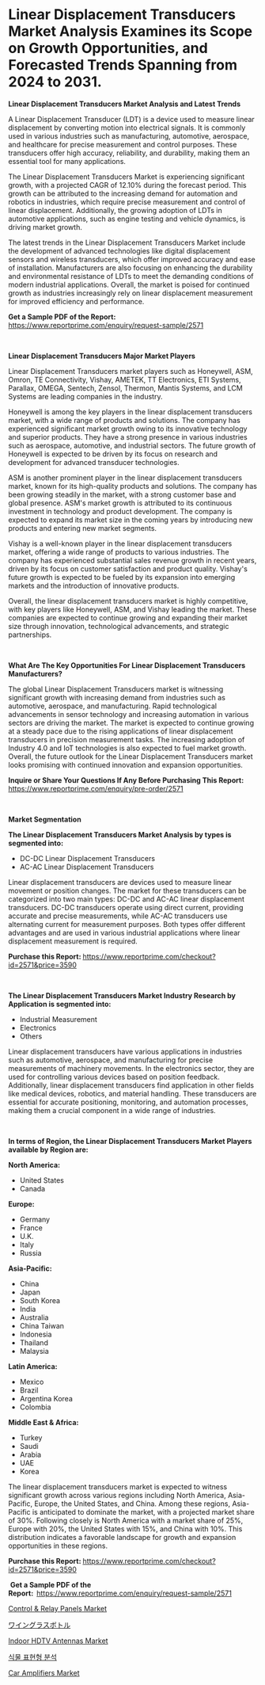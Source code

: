 <p><h1>Linear Displacement Transducers Market Analysis Examines its Scope on Growth Opportunities, and Forecasted Trends Spanning from 2024 to 2031.</h1></p><p><strong>Linear Displacement Transducers Market Analysis and Latest Trends</strong></p>
<p><p>A Linear Displacement Transducer (LDT) is a device used to measure linear displacement by converting motion into electrical signals. It is commonly used in various industries such as manufacturing, automotive, aerospace, and healthcare for precise measurement and control purposes. These transducers offer high accuracy, reliability, and durability, making them an essential tool for many applications.</p><p>The Linear Displacement Transducers Market is experiencing significant growth, with a projected CAGR of 12.10% during the forecast period. This growth can be attributed to the increasing demand for automation and robotics in industries, which require precise measurement and control of linear displacement. Additionally, the growing adoption of LDTs in automotive applications, such as engine testing and vehicle dynamics, is driving market growth.</p><p>The latest trends in the Linear Displacement Transducers Market include the development of advanced technologies like digital displacement sensors and wireless transducers, which offer improved accuracy and ease of installation. Manufacturers are also focusing on enhancing the durability and environmental resistance of LDTs to meet the demanding conditions of modern industrial applications. Overall, the market is poised for continued growth as industries increasingly rely on linear displacement measurement for improved efficiency and performance.</p></p>
<p><strong>Get a Sample PDF of the Report:&nbsp;</strong> <a href="https://www.reportprime.com/enquiry/request-sample/2571">https://www.reportprime.com/enquiry/request-sample/2571</a></p>
<p>&nbsp;</p>
<p><strong>Linear Displacement Transducers Major Market Players</strong></p>
<p><p>Linear Displacement Transducers market players such as Honeywell, ASM, Omron, TE Connectivity, Vishay, AMETEK, TT Electronics, ETI Systems, Parallax, OMEGA, Sentech, Zensol, Thermon, Mantis Systems, and LCM Systems are leading companies in the industry.</p><p>Honeywell is among the key players in the linear displacement transducers market, with a wide range of products and solutions. The company has experienced significant market growth owing to its innovative technology and superior products. They have a strong presence in various industries such as aerospace, automotive, and industrial sectors. The future growth of Honeywell is expected to be driven by its focus on research and development for advanced transducer technologies.</p><p>ASM is another prominent player in the linear displacement transducers market, known for its high-quality products and solutions. The company has been growing steadily in the market, with a strong customer base and global presence. ASM's market growth is attributed to its continuous investment in technology and product development. The company is expected to expand its market size in the coming years by introducing new products and entering new market segments.</p><p>Vishay is a well-known player in the linear displacement transducers market, offering a wide range of products to various industries. The company has experienced substantial sales revenue growth in recent years, driven by its focus on customer satisfaction and product quality. Vishay's future growth is expected to be fueled by its expansion into emerging markets and the introduction of innovative products.</p><p>Overall, the linear displacement transducers market is highly competitive, with key players like Honeywell, ASM, and Vishay leading the market. These companies are expected to continue growing and expanding their market size through innovation, technological advancements, and strategic partnerships.</p></p>
<p>&nbsp;</p>
<p><strong>What Are The Key Opportunities For Linear Displacement Transducers Manufacturers?</strong></p>
<p><p>The global Linear Displacement Transducers market is witnessing significant growth with increasing demand from industries such as automotive, aerospace, and manufacturing. Rapid technological advancements in sensor technology and increasing automation in various sectors are driving the market. The market is expected to continue growing at a steady pace due to the rising applications of linear displacement transducers in precision measurement tasks. The increasing adoption of Industry 4.0 and IoT technologies is also expected to fuel market growth. Overall, the future outlook for the Linear Displacement Transducers market looks promising with continued innovation and expansion opportunities.</p></p>
<p><strong>Inquire or Share Your Questions If Any Before Purchasing This Report:</strong> <a href="https://www.reportprime.com/enquiry/pre-order/2571">https://www.reportprime.com/enquiry/pre-order/2571</a></p>
<p>&nbsp;</p>
<p><strong>Market Segmentation</strong></p>
<p><strong>The Linear Displacement Transducers Market Analysis by types is segmented into:</strong></p>
<p><ul><li>DC-DC Linear Displacement Transducers</li><li>AC-AC Linear Displacement Transducers</li></ul></p>
<p><p>Linear displacement transducers are devices used to measure linear movement or position changes. The market for these transducers can be categorized into two main types: DC-DC and AC-AC linear displacement transducers. DC-DC transducers operate using direct current, providing accurate and precise measurements, while AC-AC transducers use alternating current for measurement purposes. Both types offer different advantages and are used in various industrial applications where linear displacement measurement is required.</p></p>
<p><strong>Purchase this Report:&nbsp;</strong><a href="https://www.reportprime.com/checkout?id=2571&price=3590">https://www.reportprime.com/checkout?id=2571&price=3590</a></p>
<p>&nbsp;</p>
<p><strong>The Linear Displacement Transducers Market Industry Research by Application is segmented into:</strong></p>
<p><ul><li>Industrial Measurement</li><li>Electronics</li><li>Others</li></ul></p>
<p><p>Linear displacement transducers have various applications in industries such as automotive, aerospace, and manufacturing for precise measurements of machinery movements. In the electronics sector, they are used for controlling various devices based on position feedback. Additionally, linear displacement transducers find application in other fields like medical devices, robotics, and material handling. These transducers are essential for accurate positioning, monitoring, and automation processes, making them a crucial component in a wide range of industries.</p></p>
<p>&nbsp;</p>
<p><strong>In terms of Region, the Linear Displacement Transducers Market Players available by Region are:</strong></p>
<p>
    <p> <strong> North America: </strong>
        <ul>
            <li>United States</li>
            <li>Canada</li>
        </ul>
        </p> 
    <p> <strong> Europe: </strong>
        <ul>
            <li>Germany</li>
            <li>France</li>
            <li>U.K.</li>
            <li>Italy</li>
            <li>Russia</li>
        </ul>
        </p> 
    <p> <strong> Asia-Pacific: </strong>
        <ul>
            <li>China</li>
            <li>Japan</li>
            <li>South Korea</li>
            <li>India</li>
            <li>Australia</li>
            <li>China Taiwan</li>
            <li>Indonesia</li>
            <li>Thailand</li>
            <li>Malaysia</li>
        </ul>
        </p> 
    <p> <strong> Latin America: </strong>
        <ul>
            <li>Mexico</li>
            <li>Brazil</li>
            <li>Argentina Korea</li>
            <li>Colombia</li>
        </ul>
        </p> 
    <p> <strong> Middle East & Africa: </strong>
        <ul>
            <li>Turkey</li>
            <li>Saudi</li>
            <li>Arabia</li>
            <li>UAE</li>
            <li>Korea</li>
        </ul>
    </p>
    </p>
<p><p>The linear displacement transducers market is expected to witness significant growth across various regions including North America, Asia-Pacific, Europe, the United States, and China. Among these regions, Asia-Pacific is anticipated to dominate the market, with a projected market share of 30%. Following closely is North America with a market share of 25%, Europe with 20%, the United States with 15%, and China with 10%. This distribution indicates a favorable landscape for growth and expansion opportunities in these regions.</p></p>
<p><strong>Purchase this Report: </strong><a href="https://www.reportprime.com/checkout?id=2571&price=3590">https://www.reportprime.com/checkout?id=2571&price=3590</a></p>
<p>&nbsp;<strong>Get a Sample PDF of the Report:&nbsp;&nbsp;</strong><a href="https://www.reportprime.com/enquiry/request-sample/2571">https://www.reportprime.com/enquiry/request-sample/2571</a></p>
<p><strong></strong></p>
<p><p><a href="https://github.com/PeterParrish5/Market-Research-Report-List-4/blob/main/control-relay-panels-market.md">Control & Relay Panels Market</a></p><p><a href="https://medium.com/@pollynsatcherayted345/%E3%83%AF%E3%82%A4%E3%83%B3%E3%82%B0%E3%83%A9%E3%82%B9%E3%83%9C%E3%83%88%E3%83%AB%E5%B8%82%E5%A0%B4%E3%83%AC%E3%83%9D%E3%83%BC%E3%83%88%E3%81%AF-%E3%81%93%E3%81%AE%E5%B8%82%E5%A0%B4%E3%81%AE%E6%9C%80%E6%96%B0%E3%83%88%E3%83%AC%E3%83%B3%E3%83%89%E3%81%A8%E6%88%90%E9%95%B7%E6%A9%9F%E4%BC%9A%E3%82%92%E6%98%8E%E3%82%89%E3%81%8B%E3%81%AB%E3%81%97%E3%81%A6%E3%81%84%E3%81%BE%E3%81%99-bcc4e0baeb2a">ワイングラスボトル</a></p><p><a href="https://github.com/jhcraigie/Market-Research-Report-List-2/blob/main/indoor-hdtv-antennas-market.md">Indoor HDTV Antennas Market</a></p><p><a href="https://github.com/sammyUltyylrich9067856/Market-Research-Report-List-1/blob/main/836651710930.md">식물 표현형 분석</a></p><p><a href="https://issuu.com/reportprime-2/docs/car-amplifiers-market-size-2030.pptx">Car Amplifiers Market</a></p></p>